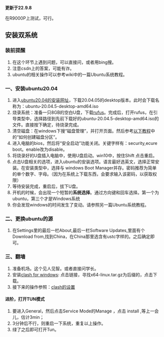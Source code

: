 **更新于22.9.8**


在R9000P上测试，可行。
## 安装双系统
### 装前提醒
1. 在这个环节上遇到问题，可以直接问，或者用bing搜。
2. 注意csdn上的答案，可能有诈。
3. ubuntu的相关操作可以参考wiki中的一篇Ubuntu系统教程。

### 一、安装ubuntu20.04
1. 进入[ubuntu20.04的安装网址](https://releases.ubuntu.com/20.04/)，下载20.04.05的desktop版本。此时会下载名称为：ubuntu-20.04.5-desktop-amd64.iso
2. 烧录系统：准备一只8GB的空白U盘，下载[rufus](https://rufus.ie/zh/)。完成后，打开rufus，在引导类型中，选择路径到先前下载好的ubuntu-20.04.5-desktop-amd64.iso的文件。直接按下确定，待烧录完成。
3. 清空磁盘：在windows下搜“磁盘管理”，并打开页面。然后参考[以下教程](https://consumer.huawei.com/cn/support/laptop-user-guide/disk-partition/)中的“如何创建磁盘分区”。
4. 进入电脑的bios，然后将“安全启动”功能关闭。关键字样有：security,ecure boot。enable改为disable。
5. 将烧录好的U盘插入电脑中，使用U盘启动。win10中，按住Shift 点击重启。
6. 点击U盘相关的选项，进入ubuntu的安装选项。语言最好选英文，选择正常安装。在安装类型中，选择与 windows Boot Manager并存。密码推荐为简单的单个数字、字母。（因为在系统上下载东西，会要求输入该密码，以获取权限）
7. 等待安装完成，重启后，拔下U盘。
8. 开机的时候，会出现一个短暂的**系统选择**。通过方向键和回车选择。第一个为ubuntu，第三个才是Windows系统
9. 你会发现windows的时间发生了变动。请参照另一篇Ubuntu系统教程。

### 二、更换ubuntu的源
1. 在Settings里的最后一栏About,最后一栏Software Updates,里面有个Download from,找到China，在China那里选含有ustc字样的。之后确定即可。
### 三、翻墙
1. 准备机场。这个见人见智。或者直接问学长。
2. 安装[clash for windows](https://github.com/Fndroid/clash_for_windows_pkg/releases): 点击链接，寻找x64-linux.tar.gz为后缀的，点击下载。
3. 接下来的操作参照：[clash的设置](https://www.cnblogs.com/Jiang13537/p/15571504.html)
#### 进阶，**打开TUN模式**
1. 要进入General，然后点击Service Mode的Manage ，点击 install ,等上一会儿，估计3min；
2. 3分钟后不行，则重启一下系统，重复以上操作。
3. 绿了之后即可打开Tun。



